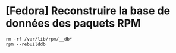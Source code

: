 # [Fedora] Reconstruire la base de données des paquets RPM

    rm -rf /var/lib/rpm/__db*
    rpm --rebuilddb
